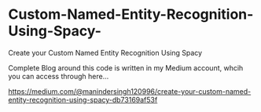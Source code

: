 # Custom-Named-Entity-Recognition-Using-Spacy-
Create your Custom Named Entity Recognition Using Spacy

Complete Blog around this code is written in my Medium account, whcih you can access through here...

https://medium.com/@manindersingh120996/create-your-custom-named-entity-recognition-using-spacy-db73169af53f
